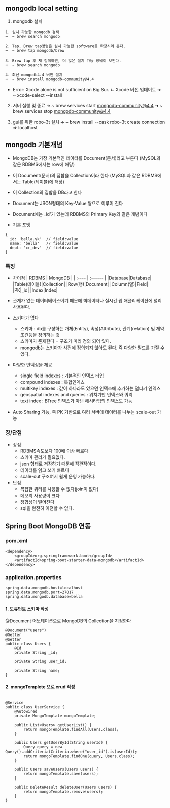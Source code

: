 ## mongodb local setting

1. mongodb 설치
```
1. 설치 가능한 mongodb 검색
➜  ~ brew search mongodb

2. Tap, Brew tap명령은 설치 가능한 software를 확장시켜 준다.
➜  ~ brew tap mongodb/brew

3. Brew tap 후 재 검색하면, 더 많은 설치 가능 항목이 보인다.
➜  ~ brew search mongodb

4. 최신 mongodb4.4 버전 설치
➜  ~ brew install mongodb-community@4.4
```
  - Error: Xcode alone is not sufficient on Big Sur.
  ㄴ Xcode 버전 업데이트
  ➜  ~ xcode-select --install


2. 서버 실행 및 종료
➜  ~ brew services start mongodb-community@4.4
➜  ~ brew services stop mongodb-community@4.4


3. gui를 위한 robo-3t 설치
➜  ~ brew install --cask robo-3t
create connection => localhost

## mongodb 기본개념
- MongoDB는 가장 기본적인 데이터를 Document(문서)라고 부른다
  (MySQL과 같은 RDBMS에서는 row에 해당)
- 이 Document(문서)의 집합을 Collection이라 한다
  (MySQL과 같은 RDBMS에서는 Table(테이블)에 해당)
- 이 Collection의 집합을 DB라고 한다

- Document는 JSON형태의 Key-Value 쌍으로 이루어 진다
- Document에는 _id'가 있는데 RDBMS의 Primary Key와 같은 개념이다
- 기본 포맷
```
{
  id: 'bella.yk'  // field:value
  name: 'bella'   // field:value
  dept: 'cr_dev'  // field:value
}
```


### 특징
- 차이점
  | RDBMS | MongoDB |
  | :---- | :------ |
  |Database|Database|
  |Table(테이블)|Collection|
  |Row(행)|Document|
  |Column(열)|Field|
  |PK|_id|
  |Index|Index|

- 관계가 없는 데이터베이스이기 때문에 빅데이터나 실시간 웹 애플리케이션에 널리 사용된다.

- 스키마가 없다
  - 스키마 :
  db를 구성하는 개체(Entity), 속성(Attribute), 관계(relation) 및 제약조건등을 정의하는 것
  - 스키마가 존재한다 = 구조가 미리 정의 되어 있다.
  - mongodb는 스키마가 사전에 정의되지 않아도 된다. 즉 다양한 필드를 가질 수 있다.
- 다양한 인덱싱을 제공
  - single field indexes : 기본적인 인덱스 타입
  - compound indexes : 복합인덱스
  - multikey indexes : 값이 하나라도 있으면 인덱스에 추가하는 멀티키 인덱스
  - geospatial indexes and queries : 위치기반 인덱스와 쿼리
  - text index : BTree 인덱스가 아닌 해시타입의 인덱스도 가능
- Auto Sharing 가능, 즉 PK 기반으로 여러 서버에 데이터를 나누는 scale-out 가능

### 장/단점
- 장점
  - RDBMS속도보다 100배 이상 빠르다
  - 스키마 관리가 필요없다.
  - json 형태로 저장하기 때문에 직관적이다.
  - 데이터를 읽고 쓰기 빠르다
  - scale-out 구조여서 쉽게 운영 가능하다.
- 단점
  - 복잡한 쿼리를 사용할 수 없다(join이 없다)
  - 메모리 사용량이 크다
  - 정합성이 떨어진다
  - sql을 완전히 이전할 수 없다.

## Spring Boot MongoDB 연동

### pom.xml
```
<dependency>
    <groupId>org.springframework.boot</groupId>
    <artifactId>spring-boot-starter-data-mongodb</artifactId>
</dependency>
```

### application.properties
```
spring.data.mongodb.host=localhost
spring.data.mongodb.port=27017
spring.data.mongodb.database=bella
```


#### 1. 도큐먼트 스키마 작성
@Document 어노테이션으로 MongoDB의 Collection을 지정한다
```
@Document("users")
@Getter
@Setter
public class Users {
    @Id
    private String _id;

    private String user_id;

    private String name;
}
```

#### 2. mongoTemplete 으로 crud 작성
```

@Service
public class UserService {
    @Autowired
    private MongoTemplate mongoTemplate;

    public List<Users> getUserList() {
        return mongoTemplate.findAll(Users.class);
    }

    public Users getUserById(String userId) {
        Query query = new Query().addCriteria(Criteria.where("user_id").is(userId));
        return mongoTemplate.findOne(query, Users.class);
    }

    public Users saveUsers(Users users) {
        return mongoTemplate.save(users);
    }

    public DeleteResult deleteUser(Users users) {
        return mongoTemplate.remove(users);
    }
}
```
